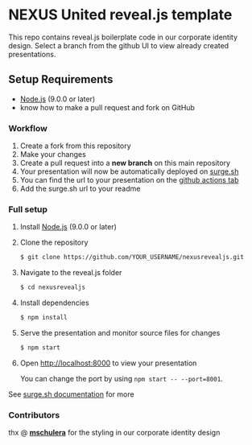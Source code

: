 # NEXUS United reveal.js template

This repo contains reveal.js boilerplate code in our corporate identity design.
Select a branch from the github UI to view already created presentations. 

## Setup Requirements 

- [Node.js](http://nodejs.org/) (9.0.0 or later)
- know how to make a pull request and fork on GitHub

### Workflow

1. Create a fork from this repository
2. Make your changes
3. Create a pull request into a **new branch** on this main repository
4. Your presentation will now be automatically deployed on [surge.sh](surge.sh)
5. You can find the url to your presentation on the [github actions tab](https://github.com/nexusunited/nexusrevealjs/actions)
6. Add the surge.sh url to your readme

### Full setup

1. Install [Node.js](http://nodejs.org/) (9.0.0 or later)

1. Clone the repository
   ```sh
   $ git clone https://github.com/YOUR_USERNAME/nexusrevealjs.git
   ```
   
1. Navigate to the reveal.js folder
   ```sh
   $ cd nexusrevealjs
   ```
   
1. Install dependencies
   ```sh
   $ npm install
   ```

1. Serve the presentation and monitor source files for changes
   ```sh
   $ npm start
   ```

1. Open <http://localhost:8000> to view your presentation

   You can change the port by using `npm start -- --port=8001`.
   
  
See [surge.sh documentation](https://surge.sh/) for more
   
### Contributors

thx @ **[mschulera](https://github.com/mschulera)** for the styling in our corporate identity design
